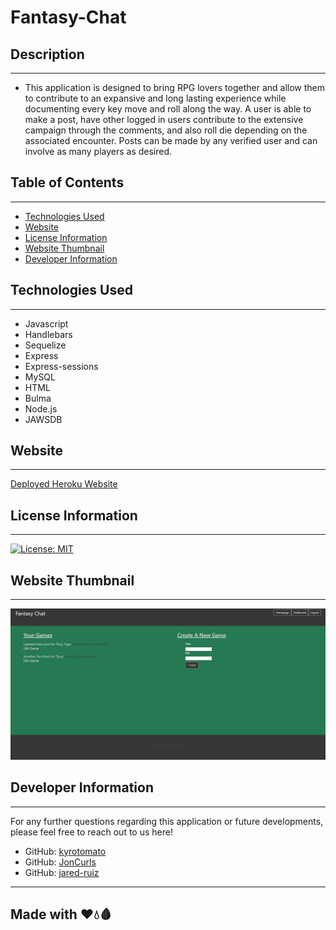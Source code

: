 # Fantasy-Chat

## Description
---

- This application is designed to bring RPG lovers together and allow them to contribute to an expansive and long lasting experience while documenting every key move and roll along the way. A user is able to make a post, have other logged in users contribute to the extensive campaign through the comments, and also roll die depending on the associated encounter. Posts can be made by any verified user and can involve as many players as desired.

## Table of Contents
---
- [Technologies Used](#technologies-used)
- [Website](#website)
- [License Information](#license-information)
- [Website Thumbnail](#website-thumbnail)
- [Developer Information](#developer-information)

## Technologies Used
---

- Javascript
- Handlebars
- Sequelize
- Express
- Express-sessions
- MySQL
- HTML
- Bulma
- Node.js
- JAWSDB

## Website
---
[Deployed Heroku Website](https://vast-refuge-25222.herokuapp.com/login)

## License Information
---
[![License: MIT](https://img.shields.io/badge/License-MIT-blue.svg)](https://opensource.org/licenses/MIT)
<br/>

## Website Thumbnail
---
![alt text](./public/assets/fantasy-chat-thumbnail.PNG)

## Developer Information
---

For any further questions regarding this application or future developments, please feel free to reach out to us here!

- GitHub: [kyrotomato](https://github.com/kyrotomato) 
- GitHub: [JonCurls](https://github.com/JonCurls)
- GitHub: [jared-ruiz](https://github.com/jared-ruiz)

---
## Made with ❤️💧🩸

